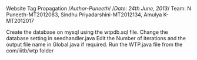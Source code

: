 Website Tag Propagation
/*Author-Puneeth*/
/*Date: 24th June, 2013*/
Team:
N Puneeth-MT2012083, 
Sindhu Priyadarshini-MT2012134, 
Amulya K-MT2012017


Create the database on mysql using the wtpdb.sql file.
Change the database setting in seedhandler.java
Edit the Number of iterations and the output file name in Global.java if required.
Run the WTP.java file from the com/iiitb/wtp folder
